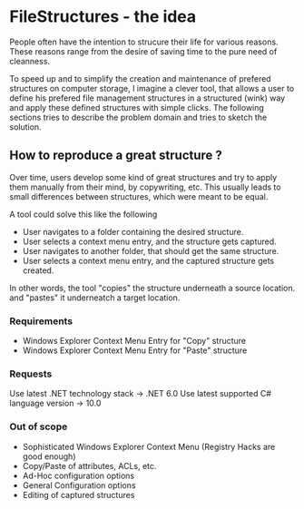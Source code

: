 # FileStructures - the idea

People often have the intention to strucure their life for various reasons.
These reasons range from the desire of saving time to the pure need of
cleanness.

To speed up and to simplify the creation and maintenance of prefered structures
on computer storage, I imagine a clever tool, that allows a user to define
his prefered file management structures in a structured (wink) way and apply
these defined structures with simple clicks. The following sections tries to
describe the problem domain and tries to sketch the solution.

## How to reproduce a great structure ?

Over time, users develop some kind of great structures and try to apply them
manually from their mind, by copywriting, etc.
This usually leads to small differences between structures, which were meant
to be equal.

A tool could solve this like the following

- User navigates to a folder containing the desired structure.
- User selects a context menu entry, and the structure gets captured.
- User navigates to another folder, that should get the same structure.
- User selects a context menu entry, and the captured structure gets created.

In other words, the tool
  "copies" the structure underneath a source location.
and
  "pastes" it underneatch a target location.

### Requirements

- Windows Explorer Context Menu Entry for "Copy" structure
- Windows Explorer Context Menu Entry for "Paste" structure

### Requests

Use latest .NET technology stack -> .NET 6.0
Use latest supported C# language version -> 10.0

### Out of scope

- Sophisticated Windows Explorer Context Menu (Registry Hacks are good enough)
- Copy/Paste of attributes, ACLs, etc.
- Ad-Hoc configuration options
- General Configuration options
- Editing of captured structures
